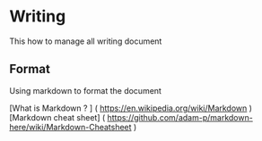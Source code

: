 # Writing

This how to manage all writing document

## Format 

Using markdown to format the document

[What is Markdown ? ]  ( https://en.wikipedia.org/wiki/Markdown )
[Markdown cheat sheet] ( https://github.com/adam-p/markdown-here/wiki/Markdown-Cheatsheet )
